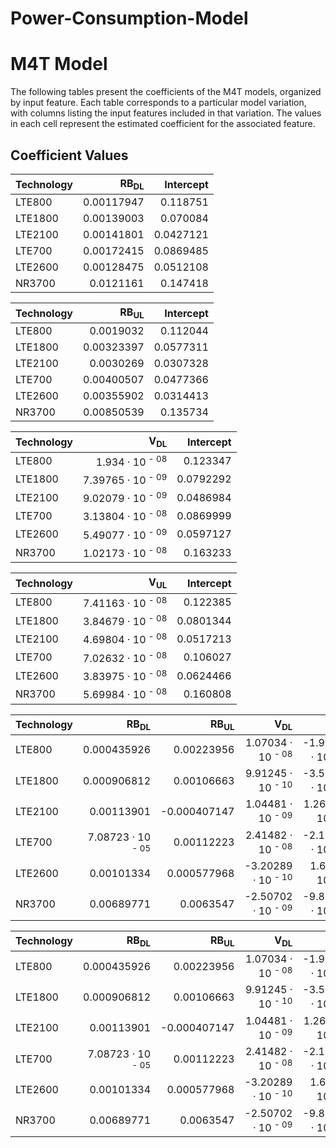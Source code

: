 # Power-Consumption-Model
# M4T Model

The following tables present the coefficients of the M4T models, organized by input feature. Each table corresponds to a particular model variation, with columns listing the input features included in that variation. The values in each cell represent the estimated coefficient for the associated feature.

## Coefficient Values

| Technology   |   RB<sub>DL</sub> |   Intercept |
|:-------------|------------------:|------------:|
| LTE800       |        0.00117947 |   0.118751  |
| LTE1800      |        0.00139003 |   0.070084  |
| LTE2100      |        0.00141801 |   0.0427121 |
| LTE700       |        0.00172415 |   0.0869485 |
| LTE2600      |        0.00128475 |   0.0512108 |
| NR3700       |        0.0121161  |   0.147418  |


| Technology   |   RB<sub>UL</sub> |   Intercept |
|:-------------|------------------:|------------:|
| LTE800       |        0.0019032  |   0.112044  |
| LTE1800      |        0.00323397 |   0.0577311 |
| LTE2100      |        0.0030269  |   0.0307328 |
| LTE700       |        0.00400507 |   0.0477366 |
| LTE2600      |        0.00355902 |   0.0314413 |
| NR3700       |        0.00850539 |   0.135734  |


| Technology   |   V<sub>DL</sub> |   Intercept |
|:-------------|-----------------:|------------:|
| LTE800       |      1.934 &middot; 10 <sup> - 08  </sup> |   0.123347  |
| LTE1800      |      7.39765 &middot; 10 <sup> - 09 </sup> |   0.0792292 |
| LTE2100      |      9.02079 &middot; 10 <sup> - 09 </sup> |   0.0486984 |
| LTE700       |      3.13804 &middot; 10 <sup> - 08 </sup> |   0.0869999 |
| LTE2600      |      5.49077 &middot; 10 <sup> - 09 </sup> |   0.0597127 |
| NR3700       |      1.02173 &middot; 10 <sup> - 08 </sup> |   0.163233  |


| Technology   |   V<sub>UL</sub> |   Intercept |
|:-------------|-----------------:|------------:|
| LTE800       |      7.41163 &middot; 10 <sup> - 08 </sup> |   0.122385  |
| LTE1800      |      3.84679 &middot; 10 <sup> - 08 </sup> |   0.0801344 |
| LTE2100      |      4.69804 &middot; 10 <sup> - 08 </sup> |   0.0517213 |
| LTE700       |      7.02632 &middot; 10 <sup> - 08 </sup> |   0.106027  |
| LTE2600      |      3.83975 &middot; 10 <sup> - 08 </sup> |   0.0624466 |
| NR3700       |      5.69984 &middot; 10 <sup> - 08 </sup> |   0.160808  |


| Technology   |   RB<sub>DL</sub> |   RB<sub>UL</sub> |   V<sub>DL</sub> |   V<sub>UL</sub> |   F |   B |          A |   RB<sub>DL</sub> |   Intercept |
|:-------------|------------------:|------------------:|-----------------:|-----------------:|----:|----:|-----------:|------------------:|------------:|
| LTE800       |       0.000435926 |       0.00223956  |      1.07034 &middot; 10 <sup> - 08 </sup> |     -1.93946 &middot; 10 <sup> - 08 </sup> |   0 |   0 |  0.640399  |       0.00166187  |  -0.729164  |
| LTE1800      |       0.000906812 |       0.00106663  |      9.91245 &middot; 10 <sup> - 10 </sup> |     -3.52038 &middot; 10 <sup> - 09 </sup> |   0 |   0 |  0.0574126 |       0.0016095   |  -0.0462763 |
| LTE2100      |       0.00113901  |      -0.000407147 |      1.04481 &middot; 10 <sup> - 09 </sup> |      1.26937 &middot; 10 <sup> - 08 </sup> |   0 |   0 |  0.0183311 |       0.00178236  |  -0.0192772 |
| LTE700       |       7.08723 &middot; 10 <sup> - 05 </sup> |       0.00112223  |      2.41482 &middot; 10 <sup> - 08  </sup> |     -2.11711 &middot; 10 <sup> - 08 </sup> |   0 |   0 |  0         |       0.0105631   |  -0.172546  |
| LTE2600      |       0.00101334  |       0.000577968 |     -3.20289 &middot; 10 <sup> - 10  </sup>|      1.6857 &middot; 10 <sup> - 09 </sup>  |   0 |   0 | -0.168632  |       0.000273335 |   0.250833  |
| NR3700       |       0.00689771  |       0.0063547   |     -2.50702 &middot; 10 <sup> - 09  </sup>|     -9.88026 &middot; 10 <sup> - 09  </sup> |   0 |   0 |  0         |       0           |   0.135002  |


| Technology   |   RB<sub>DL</sub> |   RB<sub>UL</sub> |   V<sub>DL</sub> |   V<sub>UL</sub> |          A |   RB<sub>DL</sub> |   Intercept |
|:-------------|------------------:|------------------:|-----------------:|-----------------:|-----------:|------------------:|------------:|
| LTE800       |       0.000435926 |       0.00223956  |      1.07034 &middot; 10 <sup> - 08 </sup> |     -1.93946 &middot; 10 <sup> - 08  </sup> |  0.640399  |       0.00166187  |  -0.729164  |
| LTE1800      |       0.000906812 |       0.00106663  |      9.91245 &middot; 10 <sup> - 10 </sup> |     -3.52038 &middot; 10 <sup> - 09 </sup> |  0.0574126 |       0.0016095   |  -0.0462763 |
| LTE2100      |       0.00113901  |      -0.000407147 |      1.04481 &middot; 10 <sup> - 09 </sup> |      1.26937 &middot; 10 <sup> - 08 </sup> |  0.0183311 |       0.00178236  |  -0.0192772 |
| LTE700       |       7.08723 &middot; 10 <sup> - 05 </sup> |       0.00112223  |      2.41482 &middot; 10 <sup> - 08 </sup> |     -2.11711 &middot; 10 <sup> - 08 </sup> |  0         |       0.0105631   |  -0.172546  |
| LTE2600      |       0.00101334  |       0.000577968 |     -3.20289 &middot; 10 <sup> - 10 |      1.6857 &middot; 10 <sup> - 09 </sup>  | -0.168632  |       0.000273335 |   0.250833  |
| NR3700       |       0.00689771  |       0.0063547   |     -2.50702 &middot; 10 <sup> - 09 |     -9.88026 &middot; 10 <sup> - 09 </sup> |  0         |       0           |   0.135002  |
